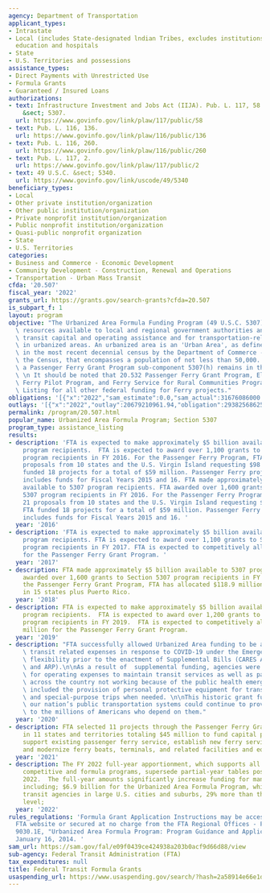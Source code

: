 ```yaml
---
agency: Department of Transportation
applicant_types:
- Intrastate
- Local (includes State-designated lndian Tribes, excludes institutions of higher
  education and hospitals
- State
- U.S. Territories and possessions
assistance_types:
- Direct Payments with Unrestricted Use
- Formula Grants
- Guaranteed / Insured Loans
authorizations:
- text: Infrastructure Investment and Jobs Act (IIJA). Pub. L. 117, 58. 49 U.S.C.
    &sect; 5307.
  url: https://www.govinfo.gov/link/plaw/117/public/58
- text: Pub. L. 116, 136.
  url: https://www.govinfo.gov/link/plaw/116/public/136
- text: Pub. L. 116, 260.
  url: https://www.govinfo.gov/link/plaw/116/public/260
- text: Pub. L. 117, 2.
  url: https://www.govinfo.gov/link/plaw/117/public/2
- text: 49 U.S.C. &sect; 5340.
  url: https://www.govinfo.gov/link/uscode/49/5340
beneficiary_types:
- Local
- Other private institution/organization
- Other public institution/organization
- Private nonprofit institution/organization
- Public nonprofit institution/organization
- Quasi-public nonprofit organization
- State
- U.S. Territories
categories:
- Business and Commerce - Economic Development
- Community Development - Construction, Renewal and Operations
- Transportation - Urban Mass Transit
cfda: '20.507'
fiscal_year: '2022'
grants_url: https://grants.gov/search-grants?cfda=20.507
is_subpart_f: 1
layout: program
objective: "The Urbanized Area Formula Funding Program (49 U.S.C. 5307) makes federal\
  \ resources available to local and regional government authorities and states for\
  \ transit capital and operating assistance and for transportation-related planning\
  \ in urbanized areas. An urbanized area is an 'Urban Area', as defined and designated\
  \ in the most recent decennial census by the Department of Commerce - Bureau of\
  \ the Census, that encompasses a population of not less than 50,000.  In addition,\
  \ a Passenger Ferry Grant Program sub-component 5307(h) remains in this program.\
  \ \n It should be noted that 20.532 Passenger Ferry Grant Program, Electric or Low-Emitting\
  \ Ferry Pilot Program, and Ferry Service for Rural Communities Program is the Assistance\
  \ Listing for all other federal funding for Ferry projects."
obligations: '[{"x":"2022","sam_estimate":0.0,"sam_actual":31676086000.0,"usa_spending_actual":31575345502.79},{"x":"2023","sam_estimate":9776211000.0,"sam_actual":0.0,"usa_spending_actual":9123073341.35},{"x":"2024","sam_estimate":7495249000.0,"sam_actual":0.0,"usa_spending_actual":8225450969.55}]'
outlays: '[{"x":"2022","outlay":20679210961.94,"obligation":29382568625.77},{"x":"2023","outlay":4464085936.01,"obligation":8174746500.0},{"x":"2024","outlay":1621121610.34,"obligation":7247124698.04}]'
permalink: /program/20.507.html
popular_name: Urbanized Area Formula Program; Section 5307
program_type: assistance_listing
results:
- description: 'FTA is expected to make approximately $5 billion available to 5307
    program recipients.  FTA is expected to award over 1,100 grants to Section 5307
    program recipients in FY 2016. For the Passenger Ferry Program, FTA received 21
    proposals from 10 states and the U.S. Virgin Island requesting $98 million.  FTA
    funded 18 projects for a total of $59 million. Passenger Ferry project selections
    includes funds for Fiscal Years 2015 and 16. FTA made approximately $5 billion
    available to 5307 program recipients. FTA awarded over 1,600 grants to Section
    5307 program recipients in FY 2016. For the Passenger Ferry Program, FTA received
    21 proposals from 10 states and the U.S. Virgin Island requesting $98 million.
    FTA funded 18 projects for a total of $59 million. Passenger Ferry project selections
    includes funds for Fiscal Years 2015 and 16. '
  year: '2016'
- description: 'FTA is expected to make approximately $5 billion available to 5307
    program recipients. FTA is expected to award over 1,100 grants to Section 5307
    program recipients in FY 2017. FTA is expected to competitively allocate $30 million
    for the Passenger Ferry Grant Program. '
  year: '2017'
- description: FTA made approximately $5 billion available to 5307 program recipients.  FTA
    awarded over 1,600 grants to Section 5307 program recipients in FY 2018.  Under
    the Passenger Ferry Grant Program, FTA has allocated $118.9 million to 44 projects
    in 15 states plus Puerto Rico.
  year: '2018'
- description: FTA is expected to make approximately $5 billion available to 5307
    program recipients.  FTA is expected to award over 1,200 grants to Section 5307
    program recipients in FY 2019.  FTA is expected to competitively allocate $30
    million for the Passenger Ferry Grant Program.
  year: '2019'
- description: "FTA successfully allowed Urbanized Area funding to be available for\
    \ transit related expenses in response to COVID-19 under the Emergency Relief\
    \ flexibility prior to the enactment of Supplemental Bills (CARES Act, CRRSAA,\
    \ and ARP).\n\nAs a result of  supplemental funding, agencies were granted funding\
    \ for operating expenses to maintain transit services as well as pay transit workers\
    \ across the country not working because of the public health emergency.  It also\
    \ included the provision of personal protective equipment for transit employees\
    \ and special-purpose trips when needed. \n\nThis historic grant funding  ensured\
    \ our nation’s public transportation systems could continue to provide services\
    \ to the millions of Americans who depend on them."
  year: '2020'
- description: FTA selected 11 projects through the Passenger Ferry Grant program
    in 11 states and territories totaling $45 million to fund capital projects that
    support existing passenger ferry service, establish new ferry service, or repair
    and modernize ferry boats, terminals, and related facilities and equipment
  year: '2021'
- description: The FY 2022 full-year apportionment, which supports all of FTA’s diverse
    competitive and formula programs, supersede partial-year tables posted in February
    2022.  The full-year amounts significantly increase funding for many programs,
    including; $6.9 billion for the Urbanized Area Formula Program, which supports
    transit agencies in large U.S. cities and suburbs, 29% more than the FY21 funding
    level;
  year: '2022'
rules_regulations: 'Formula Grant Application Instructions may be accessed on the
  FTA website or secured at no charge from the FTA Regional Offices - FTA Circular
  9030.1E, "Urbanized Area Formula Program: Program Guidance and Application Instructions,"
  January 16, 2014. '
sam_url: https://sam.gov/fal/e09f0439ce424938a203b0acf9d66d88/view
sub-agency: Federal Transit Administration (FTA)
tax_expenditures: null
title: Federal Transit Formula Grants
usaspending_url: https://www.usaspending.gov/search/?hash=2a58914e66e1dc17db5d6795110bded7
---
```

